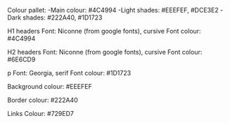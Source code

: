 Colour pallet:
-Main colour: #4C4994
-Light shades: #EEEFEF, #DCE3E2
-Dark shades: #222A40, #1D1723

H1 headers
Font: Niconne (from google fonts), cursive
Font colour: #4C4994


H2 headers
Font: Niconne (from google fonts), cursive
Font colour: #6E6CD9

p
Font: Georgia, serif
Font colour:  #1D1723

Background colour: #EEEFEF

Border colour: #222A40

Links
Colour: #729ED7
